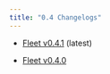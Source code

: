 ```yaml
---
title: "0.4 Changelogs"
---
```



* [Fleet v0.4.1](changelogs/v0.4.1) (latest)

* [Fleet v0.4.0](changelogs/v0.4.0) 

